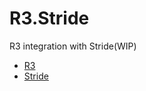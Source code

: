 # R3.Stride

R3 integration with Stride(WIP)

* [R3](https://github.com/Cysharp/R3)
* [Stride](https://stride3d.net)
